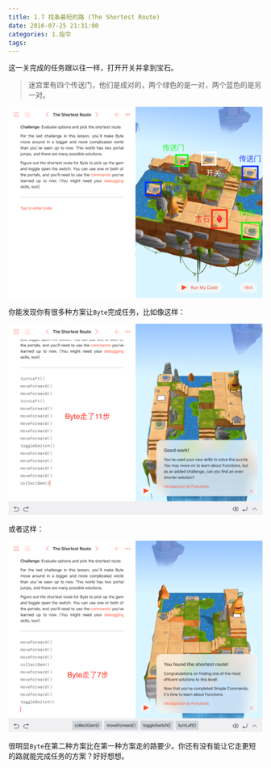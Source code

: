 ```yaml
---
title: 1.7 找条最短的路 (The Shortest Route)
date: 2016-07-25 21:31:00
categories: 1.指令
tags:
---
```


这一关完成的任务跟以往一样，打开开关并拿到宝石。

>迷宫里有四个传送门，他们是成对的，两个绿色的是一对，两个蓝色的是另一对。

![迷宫说明](/images/commands/theshortestroute/1s.png)

你能发现你有很多种方案让`Byte`完成任务，比如像这样：

![方案一](/images/commands/theshortestroute/2s.png)

或者这样：

![方案一](/images/commands/theshortestroute/3s.png)

很明显`Byte`在第二种方案比在第一种方案走的路要少。你还有没有能让它走更短的路就能完成任务的方案？好好想想。